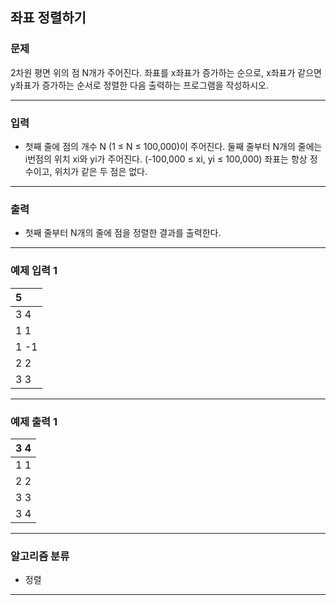 좌표 정렬하기
-------------
### 문제

2차원 평면 위의 점 N개가 주어진다. 좌표를 x좌표가 증가하는 순으로, x좌표가 같으면 y좌표가 증가하는 순서로 정렬한 다음 출력하는 프로그램을 작성하시오.

- - -

### 입력
* 첫째 줄에 점의 개수 N (1 ≤ N ≤ 100,000)이 주어진다. 둘째 줄부터 N개의 줄에는 i번점의 위치 xi와 yi가 주어진다. (-100,000 ≤ xi, yi ≤ 100,000) 좌표는 항상 정수이고, 위치가 같은 두 점은 없다.

- - -

### 출력
* 첫째 줄부터 N개의 줄에 점을 정렬한 결과를 출력한다.

- - -

### 예제 입력 1
|5|
|:---|
|3 4|
|1 1|
|1 -1|
|2 2|
|3 3|

- - -

### 예제 출력 1
|3 4|
|:---|
|1 1|
|2 2|
|3 3|
|3 4|

- - -

### 알고리즘 분류
* 정렬

- - -
